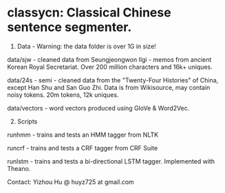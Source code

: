 classycn: Classical Chinese sentence segmenter. 
========

1. Data - Warning: the data folder is over 1G in size! 

data/sjw - cleaned data from Seungjeongwon Ilgi - memos from ancient Korean Royal Secretariat. Over 200 million characters and 16k+ uniques. 

data/24s - semi - cleaned data from the "Twenty-Four Histories" of China, except Han Shu and San Guo Zhi. Data is from Wikisource, may contain noisy tokens. 20m tokens, 12k uniques.  

data/vectors - word vectors produced using GloVe & Word2Vec. 

2. Scripts

runhmm - trains and tests an HMM tagger from NLTK

runcrf - trains and tests a CRF tagger from CRF Suite

runlstm - trains and tests a bi-directional LSTM tagger. Implemented with Theano. 

Contact: Yizhou Hu @ huyz725 at gmail.com
